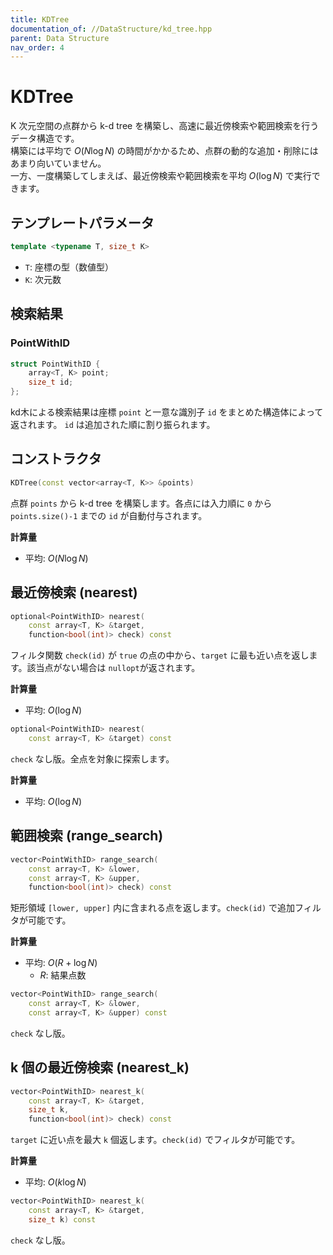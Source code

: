 ```yaml
---
title: KDTree
documentation_of: //DataStructure/kd_tree.hpp
parent: Data Structure
nav_order: 4
---
```


# KDTree
K 次元空間の点群から k-d tree を構築し、高速に最近傍検索や範囲検索を行うデータ構造です。  
構築には平均で $O(N \log N)$ の時間がかかるため、点群の動的な追加・削除にはあまり向いていません。    
一方、一度構築してしまえば、最近傍検索や範囲検索を平均 $O(\log N)$ で実行できます。

## テンプレートパラメータ

```cpp
template <typename T, size_t K>
```

- `T`: 座標の型（数値型）
- `K`: 次元数

## 検索結果

### PointWithID

```cpp
struct PointWithID {
    array<T, K> point;
    size_t id;
};
```

kd木による検索結果は座標 `point` と一意な識別子 `id` をまとめた構造体によって返されます。
`id` は追加された順に割り振られます。

## コンストラクタ

```cpp
KDTree(const vector<array<T, K>> &points)
```

点群 `points` から k-d tree を構築します。各点には入力順に `0` から `points.size()-1` までの `id` が自動付与されます。

**計算量**
* 平均: $O(N \log N)$

## 最近傍検索 (nearest)

```cpp
optional<PointWithID> nearest(
    const array<T, K> &target,
    function<bool(int)> check) const
```

フィルタ関数 `check(id)` が `true` の点の中から、`target` に最も近い点を返します。該当点がない場合は `nullopt`が返されます。

**計算量**
* 平均: $O(\log N)$

```cpp
optional<PointWithID> nearest(
    const array<T, K> &target) const
```

`check` なし版。全点を対象に探索します。

**計算量**
* 平均: $O(\log N)$

## 範囲検索 (range_search)

```cpp
vector<PointWithID> range_search(
    const array<T, K> &lower,
    const array<T, K> &upper,
    function<bool(int)> check) const
```

矩形領域 `[lower, upper]` 内に含まれる点を返します。`check(id)` で追加フィルタが可能です。

**計算量**
* 平均: $O(R + \log N)$  
  - $R$: 結果点数

```cpp
vector<PointWithID> range_search(
    const array<T, K> &lower,
    const array<T, K> &upper) const
```

`check` なし版。

## k 個の最近傍検索 (nearest_k)

```cpp
vector<PointWithID> nearest_k(
    const array<T, K> &target,
    size_t k,
    function<bool(int)> check) const
```

`target` に近い点を最大 `k` 個返します。`check(id)` でフィルタが可能です。

**計算量**
* 平均: $O(k \log N)$

```cpp
vector<PointWithID> nearest_k(
    const array<T, K> &target,
    size_t k) const
```

`check` なし版。
